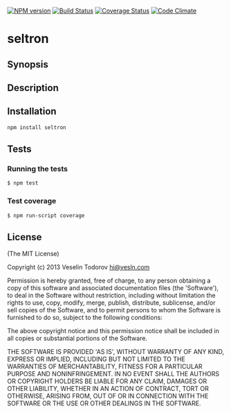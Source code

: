 [![NPM version](https://badge.fury.io/js/seltron.png)](http://badge.fury.io/js/seltron)
[![Build Status](https://secure.travis-ci.org/vesln/seltron.png)](http://travis-ci.org/vesln/seltron)
[![Coverage Status](https://coveralls.io/repos/vesln/seltron/badge.png?branch=master)](https://coveralls.io/r/vesln/seltron?branch=master)
[![Code Climate](https://codeclimate.com/github/vesln/seltron.png)](https://codeclimate.com/github/vesln/seltron)

# seltron

## Synopsis

## Description

## Installation

```bash
npm install seltron
```

## Tests

### Running the tests

```bash
$ npm test
```

### Test coverage

```bash
$ npm run-script coverage
```

## License

(The MIT License)

Copyright (c) 2013 Veselin Todorov <hi@vesln.com>

Permission is hereby granted, free of charge, to any person obtaining
a copy of this software and associated documentation files (the
'Software'), to deal in the Software without restriction, including
without limitation the rights to use, copy, modify, merge, publish,
distribute, sublicense, and/or sell copies of the Software, and to
permit persons to whom the Software is furnished to do so, subject to
the following conditions:

The above copyright notice and this permission notice shall be
included in all copies or substantial portions of the Software.

THE SOFTWARE IS PROVIDED 'AS IS', WITHOUT WARRANTY OF ANY KIND,
EXPRESS OR IMPLIED, INCLUDING BUT NOT LIMITED TO THE WARRANTIES OF
MERCHANTABILITY, FITNESS FOR A PARTICULAR PURPOSE AND NONINFRINGEMENT.
IN NO EVENT SHALL THE AUTHORS OR COPYRIGHT HOLDERS BE LIABLE FOR ANY
CLAIM, DAMAGES OR OTHER LIABILITY, WHETHER IN AN ACTION OF CONTRACT,
TORT OR OTHERWISE, ARISING FROM, OUT OF OR IN CONNECTION WITH THE
SOFTWARE OR THE USE OR OTHER DEALINGS IN THE SOFTWARE.
